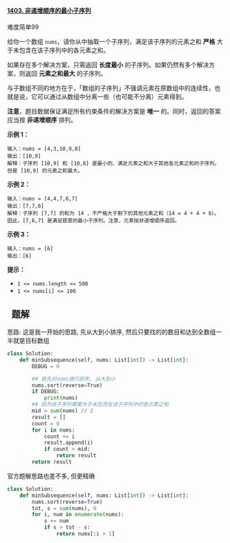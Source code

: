 #### [1403. 非递增顺序的最小子序列](https://leetcode.cn/problems/minimum-subsequence-in-non-increasing-order/)

难度简单99

给你一个数组 `nums`，请你从中抽取一个子序列，满足该子序列的元素之和 **严格** 大于未包含在该子序列中的各元素之和。

如果存在多个解决方案，只需返回 **长度最小** 的子序列。如果仍然有多个解决方案，则返回 **元素之和最大** 的子序列。

与子数组不同的地方在于，「数组的子序列」不强调元素在原数组中的连续性，也就是说，它可以通过从数组中分离一些（也可能不分离）元素得到。

**注意**，题目数据保证满足所有约束条件的解决方案是 **唯一** 的。同时，返回的答案应当按 **非递增顺序** 排列。

 

**示例 1：**

```
输入：nums = [4,3,10,9,8]
输出：[10,9] 
解释：子序列 [10,9] 和 [10,8] 是最小的、满足元素之和大于其他各元素之和的子序列。但是 [10,9] 的元素之和最大。 
```

**示例 2：**

```
输入：nums = [4,4,7,6,7]
输出：[7,7,6] 
解释：子序列 [7,7] 的和为 14 ，不严格大于剩下的其他元素之和（14 = 4 + 4 + 6）。因此，[7,6,7] 是满足题意的最小子序列。注意，元素按非递增顺序返回。  
```

**示例 3：**

```
输入：nums = [6]
输出：[6]
```

 

**提示：**

- `1 <= nums.length <= 500`
- `1 <= nums[i] <= 100`





##   题解

思路: 这是我一开始的思路, 先从大到小排序, 然后只要找的的数目和达到全数组一半就是目标数组

~~~python
class Solution:
    def minSubsequence(self, nums: List[int]) -> List[int]:
        DEBUG = 0

        ## 首先对nums进行排序, 从大到小
        nums.sort(reverse=True)
        if DEBUG:
            print(nums)
        ## 因为该子序列需要大于未包含在该子序列中的各元素之和
        mid = sum(nums) // 2
        result = []
        count = 0
        for i in nums:
            count += i
            result.append(i)
            if count > mid:
                return result
        return result
~~~



官方题解思路也差不多, 但更精确



~~~python
class Solution:
    def minSubsequence(self, nums: List[int]) -> List[int]:
        nums.sort(reverse=True)
        tot, s = sum(nums), 0
        for i, num in enumerate(nums):
            s += num
            if s > tot - s:
                return nums[:i + 1]

~~~

